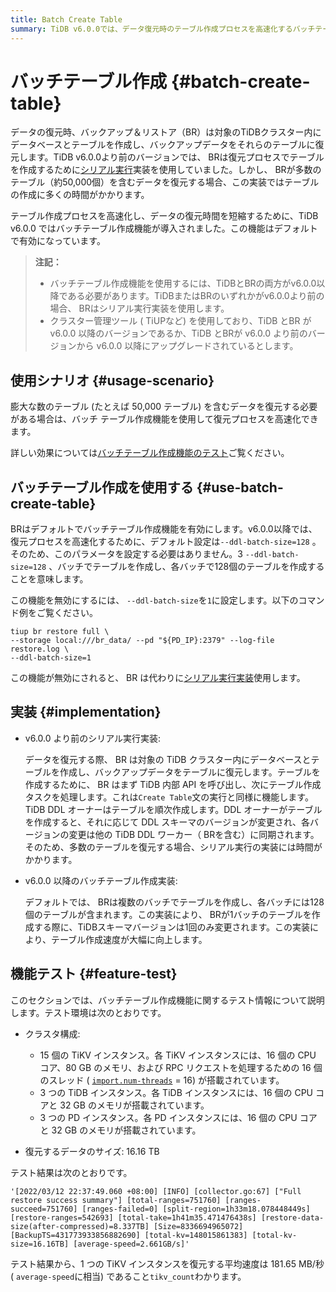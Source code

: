 ```yaml
---
title: Batch Create Table
summary: TiDB v6.0.0では、データ復元時のテーブル作成プロセスを高速化するバッチテーブル作成機能が導入されました。この機能はデフォルトで有効になっており、テーブルをバッチで作成することで、多数のテーブルを持つデータの復元時間を大幅に短縮します。この機能テストでは、1つのTiKVインスタンスの復元速度が平均181.65 MB/秒と高速であることが確認されています。
---
```


# バッチテーブル作成 {#batch-create-table}

データの復元時、バックアップ＆リストア（BR）は対象のTiDBクラスター内にデータベースとテーブルを作成し、バックアップデータをそれらのテーブルに復元します。TiDB v6.0.0より前のバージョンでは、 BRは復元プロセスでテーブルを作成するために[シリアル実行](#implementation)実装を使用していました。しかし、 BRが多数のテーブル（約50,000個）を含むデータを復元する場合、この実装ではテーブルの作成に多くの時間がかかります。

テーブル作成プロセスを高速化し、データの復元時間を短縮するために、TiDB v6.0.0 ではバッチテーブル作成機能が導入されました。この機能はデフォルトで有効になっています。

> **注記：**
>
> -   バッチテーブル作成機能を使用するには、TiDBとBRの両方がv6.0.0以降である必要があります。TiDBまたはBRのいずれかがv6.0.0より前の場合、 BRはシリアル実行実装を使用します。
> -   クラスター管理ツール ( TiUPなど) を使用しており、TiDB とBR がv6.0.0 以降のバージョンであるか、TiDB とBRが v6.0.0 より前のバージョンから v6.0.0 以降にアップグレードされているとします。

## 使用シナリオ {#usage-scenario}

膨大な数のテーブル (たとえば 50,000 テーブル) を含むデータを復元する必要がある場合は、バッチ テーブル作成機能を使用して復元プロセスを高速化できます。

詳しい効果については[バッチテーブル作成機能のテスト](#feature-test)ご覧ください。

## バッチテーブル作成を使用する {#use-batch-create-table}

BRはデフォルトでバッチテーブル作成機能を有効にします。v6.0.0以降では、復元プロセスを高速化するために、デフォルト設定は`--ddl-batch-size=128` 。そのため、このパラメータを設定する必要はありません。3 `--ddl-batch-size=128` 、バッチでテーブルを作成し、各バッチで128個のテーブルを作成することを意味します。

この機能を無効にするには、 `--ddl-batch-size`を`1`に設定します。以下のコマンド例をご覧ください。

```shell
tiup br restore full \
--storage local:///br_data/ --pd "${PD_IP}:2379" --log-file restore.log \
--ddl-batch-size=1
```

この機能が無効にされると、 BR は代わりに[シリアル実行実装](#implementation)使用します。

## 実装 {#implementation}

-   v6.0.0 より前のシリアル実行実装:

    データを復元する際、 BR は対象の TiDB クラスター内にデータベースとテーブルを作成し、バックアップデータをテーブルに復元します。テーブルを作成するために、 BR はまず TiDB 内部 API を呼び出し、次にテーブル作成タスクを処理します。これは`Create Table`文の実行と同様に機能します。TiDB DDL オーナーはテーブルを順次作成します。DDL オーナーがテーブルを作成すると、それに応じて DDL スキーマのバージョンが変更され、各バージョンの変更は他の TiDB DDL ワーカー（ BRを含む）に同期されます。そのため、多数のテーブルを復元する場合、シリアル実行の実装には時間がかかります。

-   v6.0.0 以降のバッチテーブル作成実装:

    デフォルトでは、 BRは複数のバッチでテーブルを作成し、各バッチには128個のテーブルが含まれます。この実装により、 BRが1バッチのテーブルを作成する際に、TiDBスキーマバージョンは1回のみ変更されます。この実装により、テーブル作成速度が大幅に向上します。

## 機能テスト {#feature-test}

このセクションでは、バッチテーブル作成機能に関するテスト情報について説明します。テスト環境は次のとおりです。

-   クラスタ構成:

    -   15 個の TiKV インスタンス。各 TiKV インスタンスには、16 個の CPU コア、80 GB のメモリ、および RPC リクエストを処理するための 16 個のスレッド ( [`import.num-threads`](/tikv-configuration-file.md#num-threads) = 16) が搭載されています。
    -   3 つの TiDB インスタンス。各 TiDB インスタンスには、16 個の CPU コアと 32 GB のメモリが搭載されています。
    -   3 つの PD インスタンス。各 PD インスタンスには、16 個の CPU コアと 32 GB のメモリが搭載されています。

-   復元するデータのサイズ: 16.16 TB

テスト結果は次のとおりです。

    '[2022/03/12 22:37:49.060 +08:00] [INFO] [collector.go:67] ["Full restore success summary"] [total-ranges=751760] [ranges-succeed=751760] [ranges-failed=0] [split-region=1h33m18.078448449s] [restore-ranges=542693] [total-take=1h41m35.471476438s] [restore-data-size(after-compressed)=8.337TB] [Size=8336694965072] [BackupTS=431773933856882690] [total-kv=148015861383] [total-kv-size=16.16TB] [average-speed=2.661GB/s]'

テスト結果から、1 つの TiKV インスタンスを復元する平均速度は 181.65 MB/秒 ( `average-speed`に相当) であること`tikv_count`わかります。
